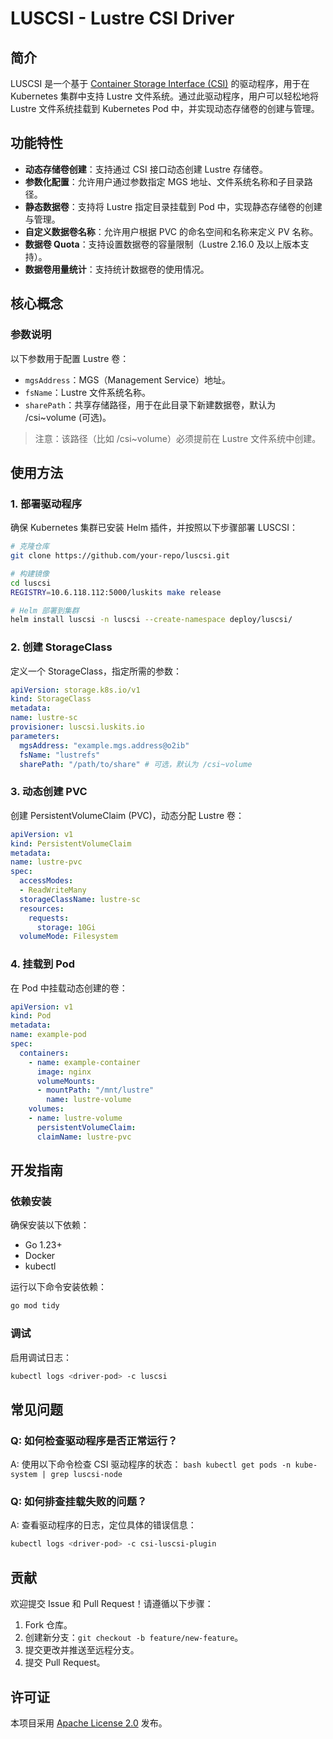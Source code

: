# LUSCSI - Lustre CSI Driver

## 简介
LUSCSI 是一个基于 [Container Storage Interface (CSI)](https://github.com/container-storage-interface/spec) 的驱动程序，用于在 Kubernetes 集群中支持 Lustre 文件系统。通过此驱动程序，用户可以轻松地将 Lustre 文件系统挂载到 Kubernetes Pod 中，并实现动态存储卷的创建与管理。

## 功能特性
- **动态存储卷创建**：支持通过 CSI 接口动态创建 Lustre 存储卷。
- **参数化配置**：允许用户通过参数指定 MGS 地址、文件系统名称和子目录路径。
- **静态数据卷**：支持将 Lustre 指定目录挂载到 Pod 中，实现静态存储卷的创建与管理。
- **自定义数据卷名称**：允许用户根据 PVC 的命名空间和名称来定义 PV 名称。
- **数据卷 Quota**：支持设置数据卷的容量限制（Lustre 2.16.0 及以上版本支持）。
- **数据卷用量统计**：支持统计数据卷的使用情况。

## 核心概念
### 参数说明
以下参数用于配置 Lustre 卷：
- `mgsAddress`：MGS（Management Service）地址。
- `fsName`：Lustre 文件系统名称。
- `sharePath`：共享存储路径，用于在此目录下新建数据卷，默认为 /csi~volume (可选)。
> 注意：该路径（比如 /csi~volume）必须提前在 Lustre 文件系统中创建。

## 使用方法

### 1. 部署驱动程序
确保 Kubernetes 集群已安装 Helm 插件，并按照以下步骤部署 LUSCSI：

```bash
# 克隆仓库
git clone https://github.com/your-repo/luscsi.git

# 构建镜像
cd luscsi
REGISTRY=10.6.118.112:5000/luskits make release

# Helm 部署到集群
helm install luscsi -n luscsi --create-namespace deploy/luscsi/
```

### 2. 创建 StorageClass
定义一个 StorageClass，指定所需的参数：

```yaml
apiVersion: storage.k8s.io/v1
kind: StorageClass
metadata:
name: lustre-sc
provisioner: luscsi.luskits.io
parameters:
  mgsAddress: "example.mgs.address@o2ib"
  fsName: "lustrefs"
  sharePath: "/path/to/share" # 可选，默认为 /csi~volume
```

### 3. 动态创建 PVC
创建 PersistentVolumeClaim (PVC)，动态分配 Lustre 卷：

```yaml
apiVersion: v1
kind: PersistentVolumeClaim
metadata:
name: lustre-pvc
spec:
  accessModes:
  - ReadWriteMany
  storageClassName: lustre-sc
  resources:
    requests:
      storage: 10Gi
  volumeMode: Filesystem
```

### 4. 挂载到 Pod
在 Pod 中挂载动态创建的卷：

```yaml
apiVersion: v1
kind: Pod
metadata:
name: example-pod
spec:
  containers:
    - name: example-container
      image: nginx
      volumeMounts:
      - mountPath: "/mnt/lustre"
        name: lustre-volume
    volumes:
    - name: lustre-volume
      persistentVolumeClaim:
      claimName: lustre-pvc
```

## 开发指南

### 依赖安装
确保安装以下依赖：
- Go 1.23+
- Docker
- kubectl

运行以下命令安装依赖：
```bash
go mod tidy
```

### 调试
启用调试日志：
```bash
kubectl logs <driver-pod> -c luscsi
```


## 常见问题

### Q: 如何检查驱动程序是否正常运行？
A: 使用以下命令检查 CSI 驱动程序的状态：
    ```bash
    kubectl get pods -n kube-system | grep luscsi-node
    ```


### Q: 如何排查挂载失败的问题？
A: 查看驱动程序的日志，定位具体的错误信息：
```bash
kubectl logs <driver-pod> -c csi-luscsi-plugin
```


## 贡献

欢迎提交 Issue 和 Pull Request！请遵循以下步骤：
1. Fork 仓库。
2. 创建新分支：`git checkout -b feature/new-feature`。
3. 提交更改并推送至远程分支。
4. 提交 Pull Request。
   
## 许可证

本项目采用 [Apache License 2.0](LICENSE) 发布。
